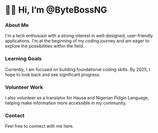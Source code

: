 # 👋🏾 Hi, I’m @ByteBossNG

### About Me
I'm a tech enthusiast with a strong interest in well-designed, user-friendly applications. I'm at the beginning of my coding journey and am eager to explore the possibilities within the field.

### Learning Goals
Currently, I am focused on building foundational coding skills. By 2025, I hope to look back and see significant progress.

### Volunteer Work
I also volunteer as a translator for Hausa and Nigerian Pidgin Language, helping make information more accessible in my community.

### Contact
Feel free to connect with me here.

<!---
ByteBossNG/ByteBossNG is a ✨ special ✨ repository because its `README.md` (this file) appears on your GitHub profile.
You can click the Preview link to take a look at your changes.
--->
